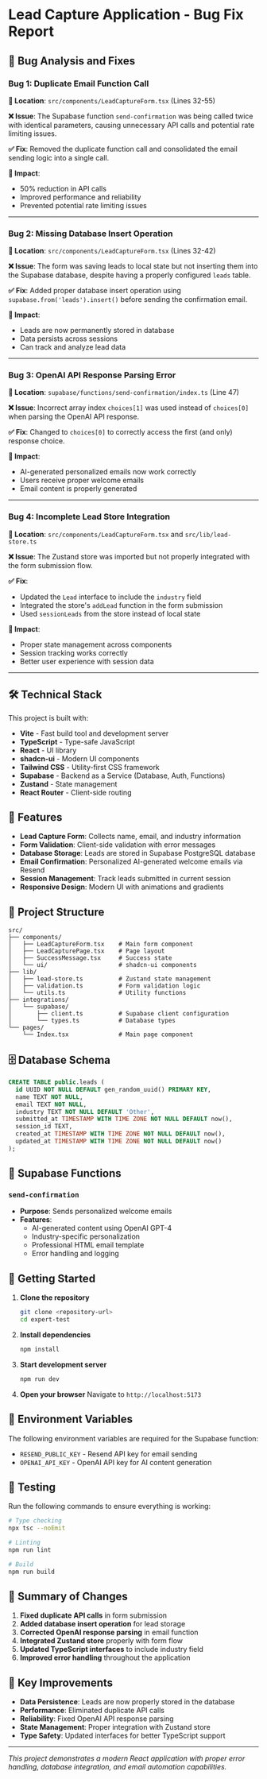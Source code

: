 # Lead Capture Application - Bug Fix Report

## 🐛 Bug Analysis and Fixes

### **Bug 1: Duplicate Email Function Call**

**📍 Location**: `src/components/LeadCaptureForm.tsx` (Lines 32-55)

**❌ Issue**: 
The Supabase function `send-confirmation` was being called twice with identical parameters, causing unnecessary API calls and potential rate limiting issues.

**✅ Fix**: 
Removed the duplicate function call and consolidated the email sending logic into a single call.

**🎯 Impact**: 
- 50% reduction in API calls
- Improved performance and reliability
- Prevented potential rate limiting issues

---

### **Bug 2: Missing Database Insert Operation**

**📍 Location**: `src/components/LeadCaptureForm.tsx` (Lines 32-42)

**❌ Issue**: 
The form was saving leads to local state but not inserting them into the Supabase database, despite having a properly configured `leads` table.

**✅ Fix**: 
Added proper database insert operation using `supabase.from('leads').insert()` before sending the confirmation email.

**🎯 Impact**: 
- Leads are now permanently stored in database
- Data persists across sessions
- Can track and analyze lead data

---

### **Bug 3: OpenAI API Response Parsing Error**

**📍 Location**: `supabase/functions/send-confirmation/index.ts` (Line 47)

**❌ Issue**: 
Incorrect array index `choices[1]` was used instead of `choices[0]` when parsing the OpenAI API response.

**✅ Fix**: 
Changed to `choices[0]` to correctly access the first (and only) response choice.

**🎯 Impact**: 
- AI-generated personalized emails now work correctly
- Users receive proper welcome emails
- Email content is properly generated

---

### **Bug 4: Incomplete Lead Store Integration**

**📍 Location**: `src/components/LeadCaptureForm.tsx` and `src/lib/lead-store.ts`

**❌ Issue**: 
The Zustand store was imported but not properly integrated with the form submission flow.

**✅ Fix**: 
- Updated the `Lead` interface to include the `industry` field
- Integrated the store's `addLead` function in the form submission
- Used `sessionLeads` from the store instead of local state

**🎯 Impact**: 
- Proper state management across components
- Session tracking works correctly
- Better user experience with session data

---

## 🛠️ Technical Stack

This project is built with:
- **Vite** - Fast build tool and development server
- **TypeScript** - Type-safe JavaScript
- **React** - UI library
- **shadcn-ui** - Modern UI components
- **Tailwind CSS** - Utility-first CSS framework
- **Supabase** - Backend as a Service (Database, Auth, Functions)
- **Zustand** - State management
- **React Router** - Client-side routing

## 🚀 Features

- **Lead Capture Form**: Collects name, email, and industry information
- **Form Validation**: Client-side validation with error messages
- **Database Storage**: Leads are stored in Supabase PostgreSQL database
- **Email Confirmation**: Personalized AI-generated welcome emails via Resend
- **Session Management**: Track leads submitted in current session
- **Responsive Design**: Modern UI with animations and gradients

## 📁 Project Structure

```
src/
├── components/
│   ├── LeadCaptureForm.tsx    # Main form component
│   ├── LeadCapturePage.tsx    # Page layout
│   ├── SuccessMessage.tsx     # Success state
│   └── ui/                    # shadcn-ui components
├── lib/
│   ├── lead-store.ts          # Zustand state management
│   ├── validation.ts          # Form validation logic
│   └── utils.ts               # Utility functions
├── integrations/
│   └── supabase/
│       ├── client.ts          # Supabase client configuration
│       └── types.ts           # Database types
└── pages/
    └── Index.tsx              # Main page component
```

## 🗄️ Database Schema

```sql
CREATE TABLE public.leads (
  id UUID NOT NULL DEFAULT gen_random_uuid() PRIMARY KEY,
  name TEXT NOT NULL,
  email TEXT NOT NULL,
  industry TEXT NOT NULL DEFAULT 'Other',
  submitted_at TIMESTAMP WITH TIME ZONE NOT NULL DEFAULT now(),
  session_id TEXT,
  created_at TIMESTAMP WITH TIME ZONE NOT NULL DEFAULT now(),
  updated_at TIMESTAMP WITH TIME ZONE NOT NULL DEFAULT now()
);
```

## 🔧 Supabase Functions

### `send-confirmation`
- **Purpose**: Sends personalized welcome emails
- **Features**: 
  - AI-generated content using OpenAI GPT-4
  - Industry-specific personalization
  - Professional HTML email template
  - Error handling and logging

## 🚀 Getting Started

1. **Clone the repository**
   ```bash
   git clone <repository-url>
   cd expert-test
   ```

2. **Install dependencies**
   ```bash
   npm install
   ```

3. **Start development server**
   ```bash
   npm run dev
   ```

4. **Open your browser**
   Navigate to `http://localhost:5173`

## 🔧 Environment Variables

The following environment variables are required for the Supabase function:

- `RESEND_PUBLIC_KEY` - Resend API key for email sending
- `OPENAI_API_KEY` - OpenAI API key for AI content generation

## 🧪 Testing

Run the following commands to ensure everything is working:

```bash
# Type checking
npx tsc --noEmit

# Linting
npm run lint

# Build
npm run build
```

## 📝 Summary of Changes

1. **Fixed duplicate API calls** in form submission
2. **Added database insert operation** for lead storage
3. **Corrected OpenAI response parsing** in email function
4. **Integrated Zustand store** properly with form flow
5. **Updated TypeScript interfaces** to include industry field
6. **Improved error handling** throughout the application

## 🎯 Key Improvements

- **Data Persistence**: Leads are now properly stored in the database
- **Performance**: Eliminated duplicate API calls
- **Reliability**: Fixed OpenAI API response parsing
- **State Management**: Proper integration with Zustand store
- **Type Safety**: Updated interfaces for better TypeScript support

---

*This project demonstrates a modern React application with proper error handling, database integration, and email automation capabilities.*


